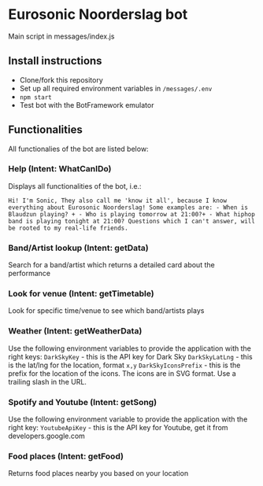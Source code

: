 # Eurosonic Noorderslag bot

Main script in messages/index.js

## Install instructions
- Clone/fork this repository
- Set up all required environment variables in `/messages/.env`
- `npm start`
- Test bot with the BotFramework emulator


## Functionalities
All functionalies of the bot are listed below:

### Help (Intent: WhatCanIDo)
Displays all functionalities of the bot, i.e.:

`Hi! I'm Sonic, They also call me 'know it all', because I know everything about Eurosonic Noorderslag!
    Some examples are:
    - When is Blaudzun playing? +
    - Who is playing tomorrow at 21:00?+
    - What hiphop band is playing tonight at 21:00?
    Questions which I can't answer, will be rooted to my real-life friends.`

### Band/Artist lookup (Intent: getData)
Search for a band/artist which returns a detailed card about the performance

### Look for venue (Intent: getTimetable)
Look for specific time/venue to see which band/artists plays

### Weather (Intent: getWeatherData)
Use the following environment variables to provide the application with the right keys:
`DarkSkyKey` - this is the API key for Dark Sky
`DarkSkyLatLng` - this is the lat/lng for the location, format `x,y`
`DarkSkyIconsPrefix` - this is the prefix for the location of the icons. The icons are in SVG format. Use a trailing slash in the URL.

### Spotify and Youtube (Intent: getSong)
Use the following environment variable to provide the application with the right key:
`YoutubeApiKey` - this is the API key for Youtube, get it from developers.google.com


### Food places (Intent: getFood)
Returns food places nearby you based on your location